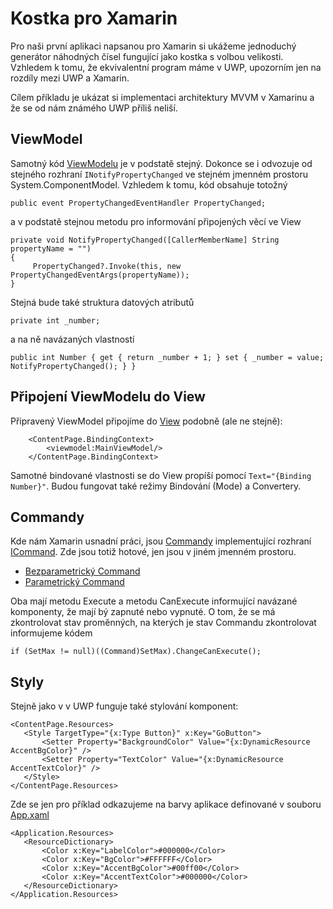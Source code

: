 # Kostka pro Xamarin
Pro naši první aplikaci napsanou pro Xamarin si ukážeme jednoduchý generátor náhodných čísel fungující jako kostka s volbou velikosti.
Vzhledem k tomu, že ekvivalentní program máme v UWP, upozorním jen na rozdíly mezi UWP a Xamarin.

Cílem příkladu je ukázat si implementaci architektury MVVM v Xamarinu a že se od nám známého UWP příliš neliší.

## ViewModel
Samotný kód [ViewModelu](../Dice/ViewModel/MainViewModel.cs) je v podstatě stejný. Dokonce se i odvozuje od stejného rozhraní ``INotifyPropertyChanged`` ve stejném jmenném prostoru System.ComponentModel.
Vzhledem k tomu, kód obsahuje totožný

```public event PropertyChangedEventHandler PropertyChanged;```

a v podstatě stejnou metodu pro informování připojených věcí ve View
```
private void NotifyPropertyChanged([CallerMemberName] String propertyName = "")
{
     PropertyChanged?.Invoke(this, new PropertyChangedEventArgs(propertyName));
}
```
Stejná bude také struktura datových atributů

``` private int _number; ```

a na ně navázaných vlastností

```
public int Number { get { return _number + 1; } set { _number = value; NotifyPropertyChanged(); } }
```

## Připojení ViewModelu do View
Připravený ViewModel připojíme do [View](../Dice/MainPage.xaml) podobně (ale ne stejně):
```
    <ContentPage.BindingContext>
        <viewmodel:MainViewModel/>
    </ContentPage.BindingContext>
```   
Samotné bindované vlastnosti se do View propíší pomocí ``Text="{Binding Number}"``. Budou fungovat také režimy Bindování (Mode) a Convertery.

## Commandy
Kde nám Xamarin usnadní práci, jsou [Commandy](https://docs.microsoft.com/cs-cz/xamarin/xamarin-forms/app-fundamentals/data-binding/commanding) implementující rozhraní [ICommand](https://docs.microsoft.com/cs-cz/dotnet/api/system.windows.input.icommand?view=netcore-3.1). Zde jsou totiž hotové, jen jsou v jiném jmenném prostoru.

- [Bezparametrický Command](https://docs.microsoft.com/cs-cz/dotnet/api/xamarin.forms.command?view=xamarin-forms)
- [Parametrický Command](https://docs.microsoft.com/cs-cz/dotnet/api/xamarin.forms.command-1?view=xamarin-forms)

Oba mají metodu Execute a metodu CanExecute informující navázané komponenty, že mají bý zapnuté nebo vypnuté.
O tom, že se má zkontrolovat stav proměnných, na kterých je stav Commandu zkontrolovat informujeme kódem
```
if (SetMax != null)((Command)SetMax).ChangeCanExecute();
```
## Styly
Stejně jako v v UWP funguje také stylování komponent:
```
<ContentPage.Resources>
   <Style TargetType="{x:Type Button}" x:Key="GoButton">
       <Setter Property="BackgroundColor" Value="{x:DynamicResource AccentBgColor}" />
       <Setter Property="TextColor" Value="{x:DynamicResource AccentTextColor}" />
   </Style>
</ContentPage.Resources>
```
Zde se jen pro příklad odkazujeme na barvy aplikace definované v souboru [App.xaml](../Dice/App.xaml)
```
<Application.Resources>
   <ResourceDictionary>
       <Color x:Key="LabelColor">#000000</Color>
       <Color x:Key="BgColor">#FFFFFF</Color>
       <Color x:Key="AccentBgColor">#00ff00</Color>
       <Color x:Key="AccentTextColor">#000000</Color>
   </ResourceDictionary>
</Application.Resources>
```
